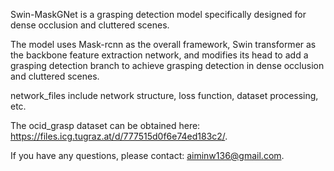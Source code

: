 Swin-MaskGNet is a grasping detection model specifically designed for dense occlusion and cluttered scenes.

The model uses Mask-rcnn as the overall framework, Swin transformer as the backbone feature extraction network, and modifies its head to add a grasping detection branch to achieve grasping detection in dense occlusion and cluttered scenes.

network_files include network structure, loss function, dataset processing, etc.

The ocid_grasp dataset can be obtained here: https://files.icg.tugraz.at/d/777515d0f6e74ed183c2/.

If you have any questions, please contact: aiminw136@gmail.com.
